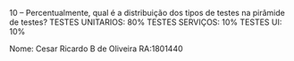 10 – Percentualmente, qual é a distribuição dos tipos de testes na pirâmide de testes?
TESTES UNITARIOS: 80%
TESTES SERVIÇOS: 10%
TESTES UI: 10%

Nome: Cesar Ricardo B de Oliveira	RA:1801440
